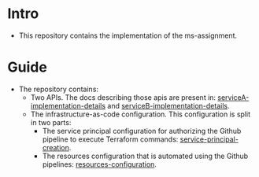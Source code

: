 # Intro
- This repository contains the implementation of the ms-assignment.

# Guide
- The repository contains:
  -  Two APIs. The docs describing those apis are present in: [serviceA-implementation-details](/docs/serviceA-implementation-details.md) and [serviceB-implementation-details](/docs/serviceB-implementation-details.md).
  -  The infrastructure-as-code configuration. This configuration is split in two parts:
     -  The service principal configuration for authorizing the Github pipeline to execute Terraform commands: [service-principal-creation](/docs/service-principal-creation.md).
     -  The resources configuration that is automated using the Github pipelines: [resources-configuration](/docs/resources-configuration.md).

